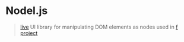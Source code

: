 # Nodel.js
> [live](https://nodel.leonk.dev)
UI library for manipulating DOM elements as nodes
> used in [f project](https://f.leonk.dev)
